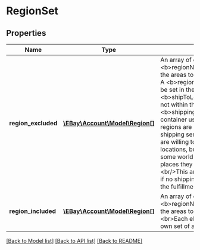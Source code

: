 # RegionSet

## Properties
Name | Type | Description | Notes
------------ | ------------- | ------------- | -------------
**region_excluded** | [**\EBay\Account\Model\Region[]**](Region.md) | An array of one or more &lt;b&gt;regionName&lt;/b&gt; values that specify the areas to where a seller does not ship. A &lt;b&gt;regionExcluded&lt;/b&gt; list should only be set in the top-level &lt;b&gt;shipToLocations&lt;/b&gt; container and not within the &lt;b&gt;shippingServices.shipToLocations&lt;/b&gt; container used to specify which shipping regions are serviced by each available shipping service option. &lt;p&gt;Many sellers are willing to ship to many international locations, but they may want to exclude some world regions or some countries as places they are willing to ship to.&lt;br/&gt;&lt;br/&gt;This array will be returned as empty if no shipping regions are excluded with the fulfillment business policy. | [optional] 
**region_included** | [**\EBay\Account\Model\Region[]**](Region.md) | An array of one or more &lt;b&gt;regionName&lt;/b&gt; fields that specify the areas to where a seller ships. &lt;br&gt;&lt;br&gt;Each eBay marketplace supports its own set of allowable shipping locations. | [optional] 

[[Back to Model list]](../../README.md#documentation-for-models) [[Back to API list]](../../README.md#documentation-for-api-endpoints) [[Back to README]](../../README.md)


